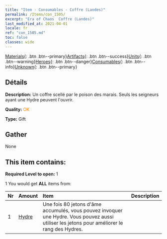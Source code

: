 ```yaml
---
title: "Item - Consumables - Coffre (Landes)"
permalink: /Items/con_1505/
excerpt: "Era of Chaos  Coffre (Landes)"
last_modified_at: 2021-04-01
locale: fr
ref: "con_1505.md"
toc: false
classes: wide
---
```

 [Materials](/fr/Items/){: .btn .btn--primary}[Artifacts](/fr/Items/Artifacts/){: .btn .btn--success}[Units](/fr/Items/Units/){: .btn .btn--warning}[Heroes](/fr/Items/Heroes/){: .btn .btn--danger}[Consumables](/fr/Items/Consumables/){: .btn .btn--info}[Unknown](/fr/Items/Unknown/){: .btn .btn--primary}

## Détails
 **Description:** Un coffre scellé par le poison des marais. Seuls les seigneurs ayant une Hydre peuvent l'ouvrir.

 **Quality:** <span style="color: #FF8C00">OK</span>

 **Type:** Gift

## Gather

  None

## This item contains:

 **Required Level to open:** 1

 1 You would get **ALL** items  from:

  | Nr | Amount |     Item    | Description |
  |:---|:-------|:------------|:-----------:|
  | 1 | [Hydre](/fr/Items/unt_259/) | Une fois 80 jetons d'âme accumulés, vous pouvez invoquer une Hydre. Vous pouvez aussi utiliser les jetons pour améliorer le rang des Hydres. | 
